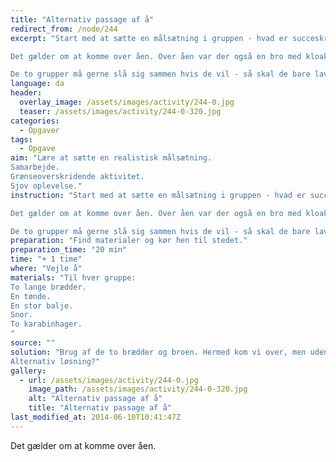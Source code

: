 ```yaml
---
title: "Alternativ passage af å"
redirect_from: /node/244
excerpt: "Start med at sætte en målsætning i gruppen - hvad er succeskriteriet?.

Det gælder om at komme over åen. Over åen var der også en bro med kloakrør. Her er reglen at man gerne måtte bruge broen, men ikke måtte røre det hvide på broen.

De to grupper må gerne slå sig sammen hvis de vil - så skal de bare lave fælles målsætning"
language: da
header:
  overlay_image: /assets/images/activity/244-0.jpg
  teaser: /assets/images/activity/244-0-320.jpg
categories: 
  - Opgaver
tags: 
  - Opgave
aim: "Lære at sætte en realistisk målsætning.
Samarbejde.
Grænseoverskridende aktivitet.
Sjov oplevelse."
instruction: "Start med at sætte en målsætning i gruppen - hvad er succeskriteriet?.

Det gælder om at komme over åen. Over åen var der også en bro med kloakrør. Her er reglen at man gerne måtte bruge broen, men ikke måtte røre det hvide på broen.

De to grupper må gerne slå sig sammen hvis de vil - så skal de bare lave fælles målsætning"
preparation: "Find materialer og kør hen til stedet."
preparation_time: "20 min"
time: "+ 1 time"
where: "Vejle å"
materials: "Til hver gruppe:
To lange brædder.
En tønde.
En stor balje.
Snor.
To karabinhager.
"
source: ""
solution: "Brug af de to brædder og broen. Hermed kom vi over, men uden at røre det hvide.
Alternativ løsning?"
gallery:
  - url: /assets/images/activity/244-0.jpg
    image_path: /assets/images/activity/244-0-320.jpg
    alt: "Alternativ passage af å"
    title: "Alternativ passage af å"
last_modified_at: 2014-06-10T10:41:47Z
---
```

Det gælder om at komme over åen.
